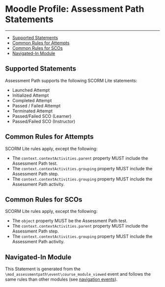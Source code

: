 # Moodle Profile: Assessment Path Statements

---

- [Supported Statements](#statements)
- [Common Rules for Attempts](#attempt-common-rules)
- [Common Rules for SCOs](#sco-common-rules)
- [Navigated-In Module](#nav-in-module)


<a name="statements"></a>
## Supported Statements

Assessment Path supports the following SCORM Lite statements:
- Launched Attempt
- Initialized Attempt
- Completed Attempt
- Passed / Failed Attempt
- Terminated Attempt
- Passed/Failed SCO (Learner)
- Passed/Failed SCO (Instructor)


<a name="attempt-common-rules"></a>
## Common Rules for Attempts

SCORM Lite rules apply, except the following:

- The `context.contextActivities.parent` property MUST include the Assessment Path test.
- The `context.contextActivities.grouping` property MUST include the Assessment Path step.
- The `context.contextActivities.grouping` property MUST include the Assessment Path activity.


<a name="sco-common-rules"></a>
## Common Rules for SCOs

SCORM Lite rules apply, except the following:

- The `object` property MUST be the Assessment Path test.
- The `context.contextActivities.parent` property MUST include the Assessment Path step.
- The `context.contextActivities.grouping` property MUST include the Assessment Path activity.



<a name="nav-in-module"></a>
## Navigated-In Module

This Statement is generated from the `\mod_assessmentpath\event\course_module_viewed` event 
and follows the same rules than other modules (see [navigation events](events_nav#nav-in-module)).


